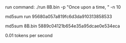 run command:
./run 8B.bin -p "Once upon a time, " -n 10

md5sum run
95680a057a819fc6d3da910313858533

md5sum 8B.bin
5889c04121b654e35a95dcae0e534eca

0.01 tokens per second
